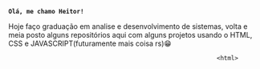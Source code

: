 **`Olá, me chamo Heitor!`**

Hoje faço graduação em analise e desenvolvimento de sistemas, volta 
e meia posto alguns repositórios aqui com alguns 
projetos usando o HTML, CSS e JAVASCRIPT(futuramente mais coisa rs)😁

                                                              <html>

 
